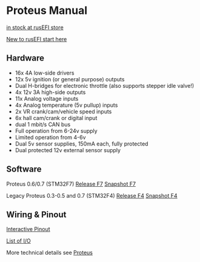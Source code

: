 # Proteus Manual

[in stock at rusEFI store](https://www.shop.rusefi.com/shop/p/spring-blade-cyy7n)

[New to rusEFI start here](Home)

## Hardware

* 16x 4A low-side drivers
* 12x 5v ignition (or general purpose) outputs
* Dual H-bridges for electronic throttle (also supports stepper idle valve!)
* 4x 12v 3A high-side outputs
* 11x Analog voltage inputs
* 4x Analog temperature (5v pullup) inputs
* 2x VR crank/cam/vehicle speed inputs
* 6x hall cam/crank or digital input
* dual 1 mbit/s CAN bus
* Full operation from 6-24v supply
* Limited operation from 4-6v
* Dual 5v sensor supplies, 150mA each, fully protected
* Dual protected 12v external sensor supply

## Software

Proteus 0.6/0.7 (STM32F7)  [Release F7](https://github.com/rusefi/rusefi/releases/latest/download/rusefi_bundle_proteus_f7.zip) [Snapshot F7](https://rusefi.com/build_server/rusefi_bundle_proteus_f7.zip)

Legacy Proteus 0.3-0.5 and 0.7 (STM32F4) [Release F4](https://github.com/rusefi/rusefi/releases/latest/download/rusefi_bundle_proteus_f4.zip) [Snapshot F4](https://rusefi.com/build_server/rusefi_bundle_proteus_f4.zip)

## Wiring & Pinout

[Interactive Pinout](https://rusefi.com/docs/pinouts/proteus/)

[List of I/O](https://github.com/mck1117/proteus#proteus)

More technical details see [Proteus](Proteus)
